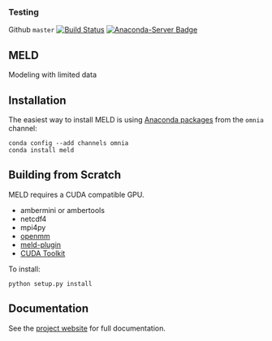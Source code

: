 ### Testing

Github `master` [![Build Status](https://travis-ci.org/maccallumlab/meld.svg?branch=master)](https://travis-ci.org/maccallumlab/meld)
                [![Anaconda-Server Badge](https://anaconda.org/maccallum_lab/meld-test/badges/version.svg)](https://anaconda.org/maccallum_lab/meld-test)

## MELD

Modeling with limited data

## Installation

The easiest way to install MELD is using [Anaconda packages](https://anaconda.org/omnia/meld) from the `omnia` channel:
```
conda config --add channels omnia
conda install meld
```

## Building from Scratch

MELD requires a CUDA compatible GPU.

* ambermini or ambertools
* netcdf4
* mpi4py
* [openmm](https://github.com/pandegroup/openmm)
* [meld-plugin](https://github.com/maccallumlab/meld)
* [CUDA Toolkit](https://developer.nvidia.com/cuda-toolkit)

To install:
```
python setup.py install
```

## Documentation

See the [project website](http://meldmd.org) for full documentation.
